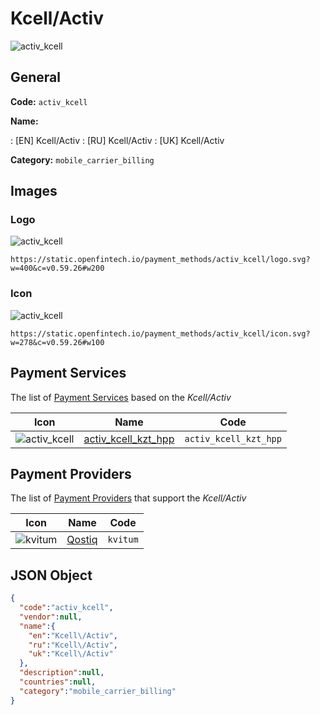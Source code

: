 
# Kcell/Activ 
![activ_kcell](https://static.openfintech.io/payment_methods/activ_kcell/logo.svg?w=400&c=v0.59.26#w200)  

## General 
**Code:** `activ_kcell` 
 
**Name:** 
 
:	[EN] Kcell/Activ 
:	[RU] Kcell/Activ 
:	[UK] Kcell/Activ 
 
**Category:** `mobile_carrier_billing` 
 

## Images 

### Logo 
![activ_kcell](https://static.openfintech.io/payment_methods/activ_kcell/logo.svg?w=400&c=v0.59.26#w200)  

```
https://static.openfintech.io/payment_methods/activ_kcell/logo.svg?w=400&c=v0.59.26#w200
```  

### Icon 
![activ_kcell](https://static.openfintech.io/payment_methods/activ_kcell/icon.svg?w=278&c=v0.59.26#w100)  

```
https://static.openfintech.io/payment_methods/activ_kcell/icon.svg?w=278&c=v0.59.26#w100
```  

## Payment Services 
 
The list of [Payment Services](/payment-services/) based on the _Kcell/Activ_ 

|Icon|Name|Code| 
|:---:|:---:|:---:| 
|![activ_kcell](https://static.openfintech.io/payment_methods/activ_kcell/icon.svg?w=278&c=v0.59.26#w100) |[activ_kcell_kzt_hpp](/payment-services/activ_kcell_kzt_hpp/)|`activ_kcell_kzt_hpp`| 
 

## Payment Providers 
 
The list of [Payment Providers](/payment-providers/) that support the _Kcell/Activ_ 

|Icon|Name|Code| 
|:---:|:---:|:---:| 
|![kvitum](https://static.openfintech.io/payment_providers/kvitum/icon.svg?w=278&c=v0.59.26#w100) |[Qostiq](/payment-providers/kvitum/)|`kvitum`| 
 

## JSON Object 

```json
{
  "code":"activ_kcell",
  "vendor":null,
  "name":{
    "en":"Kcell\/Activ",
    "ru":"Kcell\/Activ",
    "uk":"Kcell\/Activ"
  },
  "description":null,
  "countries":null,
  "category":"mobile_carrier_billing"
}
```  
